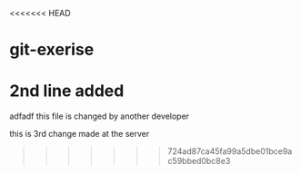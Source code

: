 <<<<<<< HEAD
# git-exerise
2nd line added
=======
adfadf
this file is changed by another developer

this is 3rd change made at the server
>>>>>>> 724ad87ca45fa99a5dbe01bce9ac59bbed0bc8e3
